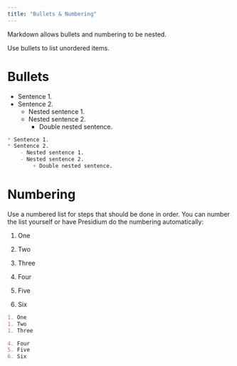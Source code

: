 ```yaml
---
title: "Bullets & Numbering"
---
```


Markdown allows bullets and numbering to be nested.

Use bullets to list unordered items.

# Bullets

* Sentence 1.
* Sentence 2.
    - Nested sentence 1.
    - Nested sentence 2.
        + Double nested sentence.

```md
* Sentence 1.
* Sentence 2.
    - Nested sentence 1.
    - Nested sentence 2.
        + Double nested sentence.
```

# Numbering

Use a numbered list for steps that should be done in order. You can number the list yourself or have Presidium do the numbering automatically:

1. One
1. Two
1. Three

4. Four
5. Five
6. Six

```md
1. One
1. Two
1. Three

4. Four
5. Five
6. Six
```
